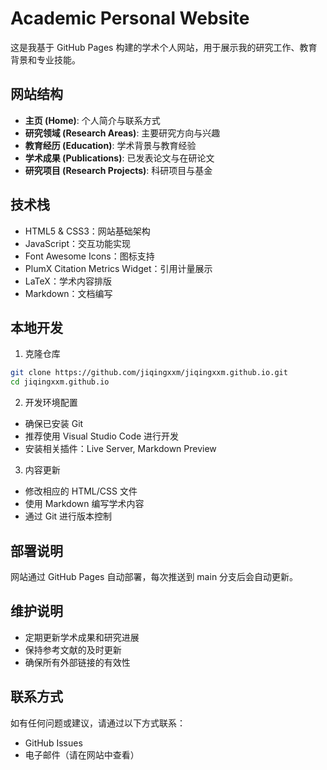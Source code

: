 # Academic Personal Website

这是我基于 GitHub Pages 构建的学术个人网站，用于展示我的研究工作、教育背景和专业技能。

## 网站结构

- **主页 (Home)**: 个人简介与联系方式
- **研究领域 (Research Areas)**: 主要研究方向与兴趣
- **教育经历 (Education)**: 学术背景与教育经验
- **学术成果 (Publications)**: 已发表论文与在研论文
- **研究项目 (Research Projects)**: 科研项目与基金

## 技术栈

- HTML5 & CSS3：网站基础架构
- JavaScript：交互功能实现
- Font Awesome Icons：图标支持
- PlumX Citation Metrics Widget：引用计量展示
- LaTeX：学术内容排版
- Markdown：文档编写

## 本地开发

1. 克隆仓库
```bash
git clone https://github.com/jiqingxxm/jiqingxxm.github.io.git
cd jiqingxxm.github.io
```
2. 开发环境配置
- 确保已安装 Git
- 推荐使用 Visual Studio Code 进行开发
- 安装相关插件：Live Server, Markdown Preview
3. 内容更新
- 修改相应的 HTML/CSS 文件
- 使用 Markdown 编写学术内容
- 通过 Git 进行版本控制

## 部署说明
网站通过 GitHub Pages 自动部署，每次推送到 main 分支后会自动更新。

## 维护说明
- 定期更新学术成果和研究进展
- 保持参考文献的及时更新
- 确保所有外部链接的有效性

## 联系方式
如有任何问题或建议，请通过以下方式联系：
- GitHub Issues
- 电子邮件（请在网站中查看）

